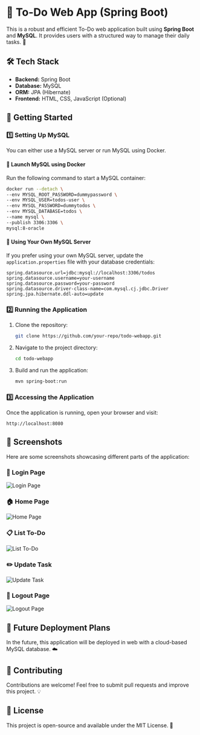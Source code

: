 # 📝 To-Do Web App (Spring Boot)

This is a robust and efficient To-Do web application built using **Spring Boot** and **MySQL**. It provides users with a structured way to manage their daily tasks. 🚀

## 🛠 Tech Stack
- **Backend:** Spring Boot
- **Database:** MySQL
- **ORM:** JPA (Hibernate)
- **Frontend:** HTML, CSS, JavaScript (Optional)

## 📌 Getting Started

### 1️⃣ Setting Up MySQL
You can either use a MySQL server or run MySQL using Docker.

#### 🐳 Launch MySQL using Docker
Run the following command to start a MySQL container:

```sh
docker run --detach \
--env MYSQL_ROOT_PASSWORD=dummypassword \
--env MYSQL_USER=todos-user \
--env MYSQL_PASSWORD=dummytodos \
--env MYSQL_DATABASE=todos \
--name mysql \
--publish 3306:3306 \
mysql:8-oracle
```

#### 🔧 Using Your Own MySQL Server
If you prefer using your own MySQL server, update the `application.properties` file with your database credentials:

```properties
spring.datasource.url=jdbc:mysql://localhost:3306/todos
spring.datasource.username=your-username
spring.datasource.password=your-password
spring.datasource.driver-class-name=com.mysql.cj.jdbc.Driver
spring.jpa.hibernate.ddl-auto=update
```

### 2️⃣ Running the Application

1. Clone the repository:
   ```sh
   git clone https://github.com/your-repo/todo-webapp.git
   ```
2. Navigate to the project directory:
   ```sh
   cd todo-webapp
   ```
3. Build and run the application:
   ```sh
   mvn spring-boot:run
   ```

### 3️⃣ Accessing the Application
Once the application is running, open your browser and visit:

```
http://localhost:8080
```

## 📸 Screenshots

Here are some screenshots showcasing different parts of the application:

### 🔐 Login Page
![Login Page](https://github.com/user-attachments/assets/5f62351b-4d1a-437d-98c1-a79f3ca8bdd8)

### 🏠 Home Page
![Home Page](https://github.com/user-attachments/assets/2619d42a-27d4-41fb-b4ce-d0e4e0ed37d6)

### 📋 List To-Do
![List To-Do](https://github.com/user-attachments/assets/89af0134-bdea-41f5-8929-d1d4eb992306)

### ✏️ Update Task
![Update Task](https://github.com/user-attachments/assets/e87bc8cd-e6fa-4d64-90dc-71fdc3e4b794)

### 🚪 Logout Page
![Logout Page](https://github.com/user-attachments/assets/8ec638cb-8538-45a1-965e-b76bc66ace9e)

## 🚀 Future Deployment Plans
In the future, this application will be deployed in web with a cloud-based MySQL database. ☁️

## 🤝 Contributing
Contributions are welcome! Feel free to submit pull requests and improve this project. 💡

## 📜 License
This project is open-source and available under the MIT License. 📄

